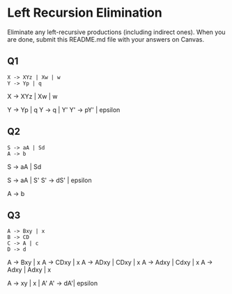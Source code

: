 # Left Recursion Elimination

Eliminate any left-recursive productions (including indirect ones). When you are done, submit this README.md file with your answers on Canvas. 

## Q1

```
X -> XYz | Xw | w
Y -> Yp | q
```
X -> XYz | Xw | w


Y -> Yp | q
Y -> q | Y'
Y' -> pY' | epsilon

## Q2

```
S -> aA | Sd
A -> b
```

S -> aA | Sd

S -> aA | S'
S' -> dS' | epsilon


A -> b

## Q3

```
A -> Bxy | x
B -> CD
C -> A | c
D -> d           
```

A -> Bxy | x
A -> CDxy | x
A -> ADxy | CDxy | x
A -> Adxy | Cdxy | x
A -> Adxy | Adxy | x

A -> xy | x | A'
A' -> dA'| epsilon

